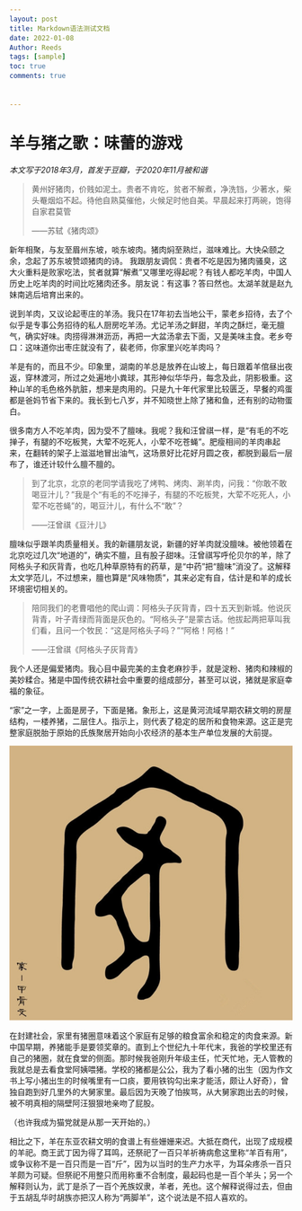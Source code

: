 ```yaml
---
layout: post
title: Markdown语法测试文档
date: 2022-01-08
Author: Reeds
tags: [sample]
toc: true
comments: true


---
```


# 羊与猪之歌：味蕾的游戏

*本文写于2018年3月，首发于豆瓣，于2020年11月被和谐*

>黄州好猪肉，价贱如泥土。贵者不肯吃，贫者不解煮，净洗铛，少著水，柴头罨烟焰不起。待他自熟莫催他，火候足时他自美。早晨起来打两碗，饱得自家君莫管
>
>——苏轼《猪肉颂》

 

新年相聚，与友至眉州东坡，啖东坡肉。猪肉焖至熟烂，滋味难比。大快朵颐之余，念起了苏东坡赞颂猪肉的诗。  我跟朋友调侃：贵者不吃是因为猪肉骚臭，这大火重料是败家吃法，贫者就算“解煮”又哪里吃得起呢？有钱人都吃羊肉，中国人历史上吃羊肉的时间比吃猪肉还多。朋友说：有这事？答曰然也。太湖羊就是赵九妹南逃后培育出来的。





说到羊肉，又议论起枣庄的羊汤。我只在17年初去当地公干，蒙老乡招待，去了个似乎是专事公务招待的私人厨房吃羊汤。尤记羊汤之鲜甜，羊肉之酥烂，毫无膻气，确实好味。肉捞得淋淋沥沥，再把一大盆汤拿去下面，又是美味主食。老乡夸口：这味道你出枣庄就没有了，裴老师，你家里兴吃羊肉吗？



羊是有的，而且不少。印象里，湖南的羊总是放养在山坡上，每日跟着羊倌昼出夜返，穿林渡河，所过之处遍地小粪球，其形神似华华丹，每念及此，阴影极重。这种山羊的毛色格外肮脏，想来是肉用的。只是九十年代家里比较匮乏，早餐的鸡蛋都是爸妈节省下来的。我长到七八岁，并不知晓世上除了猪和鱼，还有别的动物蛋白。

很多南方人不吃羊肉，因为受不了膻味。我呢？我和汪曾祺一样，是“有毛的不吃掸子，有腿的不吃板凳，大荤不吃死人，小荤不吃苍蝇”。肥瘦相间的羊肉串起来，在翻转的架子上滋滋地冒出油气，这场景好比花好月圆之夜，都脱到最后一层布了，谁还计较什么膻不膻的。



> 到了北京，北京的老同学请我吃了烤鸭、烤肉、涮羊肉，问我：“你敢不敢喝豆汁儿？”我是个“有毛的不吃掸子，有腿的不吃板凳，大荤不吃死人，小荤不吃苍蝇”的，喝豆汁儿，有什么不“敢”？
>
> ——汪曾祺《豆汁儿》



膻味似乎跟羊肉质量相关。我的新疆朋友说，新疆的好羊肉就没膻味。被他领着在北京吃过几次“地道的”，确实不膻，且有股子甜味。汪曾祺写呼伦贝尔的羊，除了阿格头子和灰背青，也吃几种草原特有的药草，是“中药”把“膻味”消没了。这解释太文学范儿，不过想来，膻也算是“风味物质”，其来必定有自，估计是和羊的成长环境密切相关的。



>陪同我们的老曹唱他的爬山调：阿格头子灰背青，四十五天到新城。他说灰背青，叶子青绿而背面是灰色的。“阿格头子”是蒙古话。他拔起两把草叫我们看，且问一个牧民：“这是阿格头子吗？”“阿格！阿格！”
>
>——汪曾祺《阿格头子灰背青》



我个人还是偏爱猪肉。我心目中最完美的主食老麻抄手，就是淀粉、猪肉和辣椒的美妙糅合。猪是中国传统农耕社会中重要的组成部分，甚至可以说，猪就是家庭幸福的象征。

“家”之一字，上面是房子，下面是猪。象形上，这是黄河流域早期农耕文明的房屋结构，一楼养猪，二层住人。指示上，则代表了稳定的居所和食物来源。这正是完整家庭脱胎于原始的氏族聚居开始向小农经济的基本生产单位发展的大前提。



![猪肉的甲骨文](https://github.com/YiWeiPei/Reeds.Yiwei.Pei/blob/master/images/20220108-1.jpeg)



在封建社会，家里有猪圈意味着这个家庭有足够的粮食富余和稳定的肉食来源。新中国早期，养猪能手是要领奖章的。直到上个世纪九十年代末，我爸的学校里还有自己的猪圈，就在食堂的侧面。那时候我爸刚升年级主任，忙天忙地，无人管教的我就总是去看食堂阿姨喂猪。学校的猪都是公公，我为了看小猪的出生（因为作文书上写小猪出生的时候嘴里有一口痰，要用铁钩勾出来才能活，颇让人好奇），曾独自跑到好几里外的大舅家里。最后因为天晚了怕挨骂，从大舅家跑出去的时候，被不明真相的隔壁阿汪狠狠地亲吻了屁股。

（也许我成为猫党就是从那一天开始的。）

相比之下，羊在东亚农耕文明的食谱上有些姗姗来迟。大抵在商代，出现了成规模的羊祀。商王武丁因为得了耳鸣，还祭祀了一百只羊祈祷病愈这里称“羊百有用”，或争议称不是一百只而是一百“斤”，因为以当时的生产力水平，为耳朵疼杀一百只羊颇为可疑。但祭祀不用整只而用称重不合制度，最起码也是一百个羊头；另一个解释则认为，武丁是杀了一百个羌族奴隶，羊者，羌也。这个解释说得过去，但由于五胡乱华时胡族亦把汉人称为“两脚羊”，这个说法是不招人喜欢的。